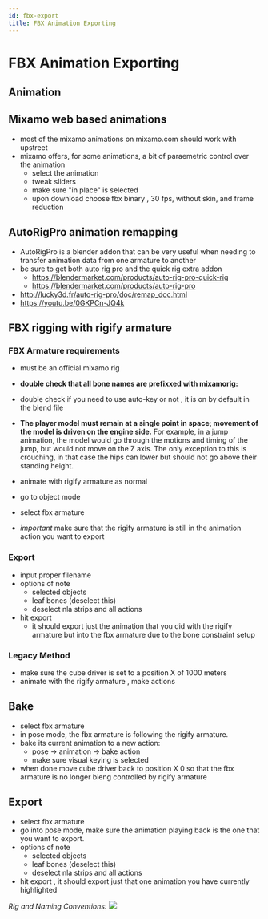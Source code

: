 ```yaml
---
id: fbx-export
title: FBX Animation Exporting
---
```

# FBX Animation Exporting


## Animation 

## Mixamo web based animations 
* most of the mixamo animations on mixamo.com should work with upstreet
* mixamo offers, for some animations, a bit of paraemetric control over the animation
  * select the animation 
  * tweak sliders 
  * make sure "in place" is selected 
  * upon download choose fbx binary , 30 fps, without skin, and frame reduction

## AutoRigPro animation remapping
* AutoRigPro is a blender addon that can be very useful when needing to transfer animation data from one armature to another
* be sure to get both auto rig pro and the quick rig extra addon 
  * https://blendermarket.com/products/auto-rig-pro-quick-rig
  * https://blendermarket.com/products/auto-rig-pro
* http://lucky3d.fr/auto-rig-pro/doc/remap_doc.html
* https://youtu.be/0GKPCn-JQ4k

## FBX rigging with rigify armature 

### FBX Armature requirements 
* must be an official mixamo rig 
* **double check that all bone names are prefixxed with mixamorig:**
* double check if you need to use auto-key or not , it is on by default in the blend file
* **The player model must remain at a single point in space; movement of the model is driven on the engine side.** For example, in a jump animation, the model would go through the motions and timing of the jump, but would not move on the Z axis. The only exception to this is crouching, in that case the hips can lower but should not go above their standing height.


* animate with rigify armature as normal
* go to object mode 
* select fbx armature 
* *important* make sure that the rigify armature is still in the animation action you want to export 

### Export
* input proper filename
* options of note
  * selected objects 
  * leaf bones (deselect this)
  * deselect nla strips and all actions 
* hit export
  * it should export just the animation that you did with the rigify armature but into the fbx armature due to the bone constraint setup


### Legacy Method 
* make sure the cube driver is set to a position X of 1000 meters 
* animate with the rigify armature , make actions 

## Bake 
* select fbx armature 
* in pose mode, the fbx armature is following the rigify armature.
* bake its current animation to a new action:
  * pose -> animation -> bake action 
  * make sure visual keying is selected
* when done move cube driver back to position X 0 so that the fbx armature is no longer bieng controlled by rigify armature

## Export
* select fbx armature
* go into pose mode, make sure the animation playing back is the one that you want to export. 
* options of note
  * selected objects 
  * leaf bones (deselect this)
  * deselect nla strips and all actions 
* hit export , it should export just that one animation you have currently highlighted


*Rig and Naming Conventions:*
![](https://i.imgur.com/ZdtsHct.png)
